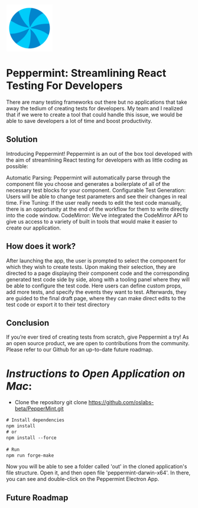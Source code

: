 <img src="./assets/PepperMint.svg" width=25% height=25%>

# Peppermint: Streamlining React Testing For Developers

There are many testing frameworks out there but no applications that take away the tedium of creating tests for developers. My team and I realized that if we were to create a tool that could handle this issue, we would be able to save developers a lot of time and boost productivity.

## Solution
Introducing Peppermint! Peppermint is an out of the box tool developed with the aim of streamlining React testing for developers with as little coding as possible:

Automatic Parsing: Peppermint will automatically parse through the component file you choose and generates a boilerplate of all of the necessary test blocks for your component.
Configurable Test Generation: Users will be able to change test parameters and see their changes in real time.
Fine Tuning: If the user really needs to edit the test code manually, there is an opportunity at the end of the workflow for them to write directly into the code window.
CodeMirror: We’ve integrated the CodeMirror API to give us access to a variety of built in tools that would make it easier to create our application.

## How does it work?
After launching the app, the user is prompted to select the component for which they wish to create tests. Upon making their selection, they are directed to a page displaying their component code and the corresponding generated test code side by side, along with a tooling panel where they will be able to configure the test code. Here users can define custom props, add more tests, and specify the events they want to test. Afterwards, they are guided to the final draft page, where they can make direct edits to the test code or export it to their test directory

## Conclusion
If you’re ever tired of creating tests from scratch, give Peppermint a try! As an open source product, we are open to contributions from the community. Please refer to our Github for an up-to-date future roadmap.


# *Instructions to Open Application on Mac*:

- Clone the repository
git clone https://github.com/oslabs-beta/PepperMint.git

```
# Install dependencies
npm install
# or
npm install --force

# Run
npm run forge-make
```

Now you will be able to see a folder called 'out' in the cloned application's file structure. Open it, and then open file 'peppermint-darwin-x64'. In there, you can see and double-click on the Peppermint Electron App.


## Future Roadmap


